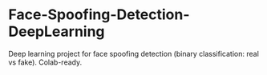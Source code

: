 # Face-Spoofing-Detection-DeepLearning
Deep learning project for face spoofing detection (binary classification: real vs fake). Colab-ready.
